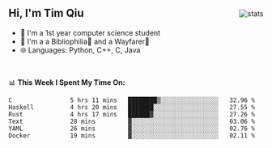 <p>
<img src="https://github-readme-stats.vercel.app/api?username=qyxtim&show_icons=true&theme=onedark" alt="stats" align="right" style="padding-top:20px"/>
</p>

## Hi, I'm Tim Qiu

- 🔭 I'm a 1st year computer science student
- 🌱 I'm a a Bibliophilia📕 and a Wayfarer🚶
- 🌐 Languages: Python, C++, C, Java

<br>

📊 **This Week I Spent My Time On:**
<!--START_SECTION:waka-->

```text
C                5 hrs 11 mins   ████████▒░░░░░░░░░░░░░░░░   32.96 %
Haskell          4 hrs 20 mins   ███████░░░░░░░░░░░░░░░░░░   27.55 %
Rust             4 hrs 17 mins   ██████▓░░░░░░░░░░░░░░░░░░   27.26 %
Text             28 mins         ▓░░░░░░░░░░░░░░░░░░░░░░░░   03.06 %
YAML             26 mins         ▓░░░░░░░░░░░░░░░░░░░░░░░░   02.76 %
Docker           19 mins         ▓░░░░░░░░░░░░░░░░░░░░░░░░   02.11 %
```

<!--END_SECTION:waka-->
